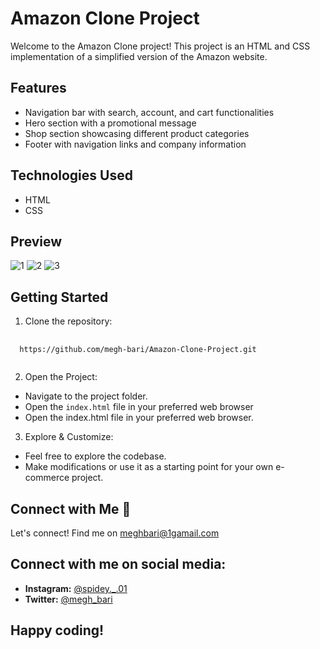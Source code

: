 # Amazon Clone Project

Welcome to the Amazon Clone project! This project is an HTML and CSS implementation of a simplified version of the Amazon website.

## Features
- Navigation bar with search, account, and cart functionalities
- Hero section with a promotional message
- Shop section showcasing different product categories
- Footer with navigation links and company information

## Technologies Used
- HTML
- CSS

## Preview

![1](https://github.com/CodeWithHarry/Sigma-Web-Dev-Course/assets/142393952/414c8305-c764-4126-9003-91905218bd6f)
![2](https://github.com/CodeWithHarry/Sigma-Web-Dev-Course/assets/142393952/7c5ce1f6-7fd0-4e1a-992f-feeea044ac71)
![3](https://github.com/CodeWithHarry/Sigma-Web-Dev-Course/assets/142393952/74479e27-7ca3-4a33-a309-52844b551300)

## Getting Started
1. Clone the repository:
<pre>
    <code id="your-code-block-id">
  https://github.com/megh-bari/Amazon-Clone-Project.git
    </code>
</pre>

2. Open the Project:

- Navigate to the project folder.
- Open the `index.html` file in your preferred web browser
- Open the index.html file in your preferred web browser.

3. Explore & Customize:

- Feel free to explore the codebase.
- Make modifications or use it as a starting point for your own e-commerce project.

## Connect with Me 🤝
Let's connect! Find me on meghbari@1gamail.com

## Connect with me on social media:
- **Instagram:** [@spidey._.01](https://www.instagram.com/spidey._.01/)
- **Twitter:** [@megh_bari](https://twitter.com/megh_bari/)

## Happy coding!






